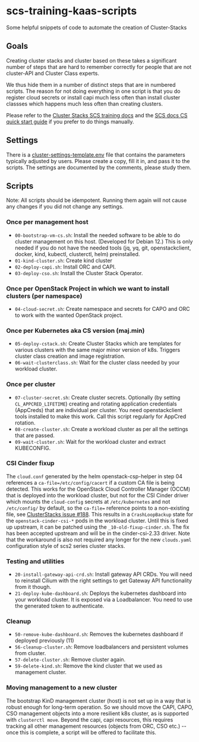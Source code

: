 # scs-training-kaas-scripts
Some helpful snippets of code to automate the creation of Cluster-Stacks

## Goals
Creating cluster stacks and cluster based on these takes a significant
number of steps that are hard to remember correctly for people that are
not cluster-API and Cluster Class experts.

We thus hide them in a number of distinct steps that are in numbered scripts.
The reason for not doing everything in one script is that you do register
cloud secrets or install capi much less often than install cluster classses
which happens much less often than creating clusters.

Please refer to the [Cluster Stacks SCS training docs](https://github.com/SovereignCloudStack/scs-training/tree/main/clusterstacks)
and the [SCS docs CS quick start guide](https://docs.scs.community/docs/container/components/cluster-stacks/components/cluster-stacks/providers/openstack/quickstart)
if you prefer to do things manually.

## Settings
There is a [cluster-settings-template.env](cluster-settings-template.env) file
that contains the parameters typically adjusted by users. Please create a
copy, fill it in, and pass it to the scripts. The settings are documented
by the comments, please study them.

## Scripts

Note: All scripts should be idempotent. Running them again will not cause
any changes if you did not change any settings.

### Once per management host
* `00-bootstrap-vm-cs.sh`: Install the needed software to be able to do
  cluster management on this host. (Developed for Debian 12.)
  This is only needed if you do not have the needed tools (jq, yq, git,
  openstackclient, docker, kind, kubectl, clusterctl, helm) preinstalled.
* `01-kind-cluster.sh`: Create kind cluster
* `02-deploy-capi.sh`: Install ORC and CAPI.
* `03-deploy-cso.sh`: Install the Cluster Stack Operator.

### Once per OpenStack Project in which we want to install clusters (per namespace)
* `04-cloud-secret.sh`: Create namespace and secrets for CAPO and ORC to 
  work with the wanted OpenStack project.

### Once per Kubernetes aka CS version (maj.min)
* `05-deploy-cstack.sh`: Create Cluster Stacks which are templates
  for various clusters with the same major minor version of k8s.
  Triggers cluster class creation and image registration.
* `06-wait-clusterclass.sh`: Wait for the cluster class needed by your
  workload cluster.

### Once per cluster
* `07-cluster-secret.sh`: Create cluster secrets.
  Optionally (by setting `CL_APPCRED_LIFETIME`) creating and rotating application
  credentials (AppCreds) that are individual per cluster. You need openstackclient tools
  installed to make this work. Call this script regularly for AppCred rotation.
* `08-create-cluster.sh`: Create a workload cluster as per all the settings
  that are passed.
* `09-wait-cluster.sh`: Wait for the workload cluster and extract KUBECONFIG.

### CSI Cinder fixup
The `cloud.conf` generated by the helm openstack-csp-helper in step 04
references a `ca-file=/etc/config/cacert` if a custom CA file is being
detected. This works for the OpenStack Cloud Controller Manager (OCCM)
that is deployed into the workload cluster, but not for the CSI Cinder
driver which mounts the `cloud-config` secrets at `/etc/kubernetes`
and not `/etc/config/` by default, so the `ca-file=` reference points
to a non-existing file, see [ClusterStacks issue #188](https://github.com/SovereignCloudStack/cluster-stacks/issues/188).
This results in a `CrashLoopBackup` state for
the `openstack-cinder-csi-*` pods in the workload cluster. Until this
is fixed up upstream, it can be patched using the `_10-old-fixup-cinder.sh`.
The fix has been accepted upstream and will be in the cinder-csi-2.33 driver.
Note that the workaround is also not required any longer for the new
`clouds.yaml` configuration style of scs2 series cluster stacks.

### Testing and utilities
* `20-install-gateway-api-crd.sh`: Install gateway API CRDs.
  You will need to reinstall Cilium with the right settings to get
  Gateway API functionality from it though.
* `21-deploy-kube-dashboard.sh`: Deploys the kubernetes dashboard into
  your workload cluster. It is exposed via a Loadbalancer.
  You need to use the generated token to authenticate.

### Cleanup
* `50-remove-kube-dashboard.sh`: Removes the kubernetes dashboard if deployed
  previously (11)
* `56-cleanup-cluster.sh`: Remove loadbalancers and persistent volumes from cluster.
* `57-delete-cluster.sh`: Remove cluster again.
* `59-delete-kind.sh`: Remove the kind cluster that we used as management cluster.


### Moving management to a new cluster
The bootstrap KinD management cluster (host) is not set up in a way
that is robust enough for long-term operation. So we should move the
CAPI, CAPO, CSO management objects into a more resilient k8s cluster,
as is supported with `clusterctl move`. Beyond the capi, capi resources,
this requires tracking all other management resources (objects from
ORC, CSO etc.) -- once this is complete, a script will be offered
to facilitate this.
